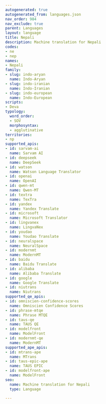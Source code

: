 ```yaml
---
autogenerated: true
autogenerated_from: languages.json
nav_order: 984
nav_exclude: true
parent: Languages
layout: language
title: Nepali
description: Machine translation for Nepali
codes:
- ne
- nep
names:
- Nepali
family:
- slug: indo-aryan
  name: Indo-Aryan
- slug: indo-iranian
  name: Indo-Iranian
- slug: indo-european
  name: Indo-European
scripts:
- Deva
typology:
  word_order:
  - SOV
  morphosyntax:
  - agglutinative
territories:
- np
supported_apis:
- id: sarvam-ai
  name: Sarvam AI
- id: deepseek
  name: DeepSeek
- id: watson
  name: Watson Language Translator
- id: openai
  name: OpenAI
- id: qwen-mt
  name: Qwen-MT
- id: textra
  name: TexTra
- id: yandex
  name: Yandex Translate
- id: microsoft
  name: Microsoft Translator
- id: lingvanex
  name: LingvaNex
- id: youdao
  name: Youdao Translate
- id: neuralspace
  name: NeuralSpace
- id: modernmt
  name: ModernMT
- id: baidu
  name: Baidu Translate
- id: alibaba
  name: Alibaba Translate
- id: google
  name: Google Translate
- id: niutrans
  name: Niutrans
supported_qe_apis:
- id: omniscien-confidence-scores
  name: Omniscien Confidence Scores
- id: phrase-mtqe
  name: Phrase MTQE
- id: taus-qe
  name: TAUS QE
- id: modelfront
  name: ModelFront
- id: modernmt-qe
  name: ModernMT
supported_ape_apis:
- id: mtrans-ape
  name: MTrans
- id: taus-epic-ape
  name: TAUS EPIC
- id: modelfront-ape
  name: ModelFront
seo:
  name: Machine translation for Nepali
  type: Language

---
```



